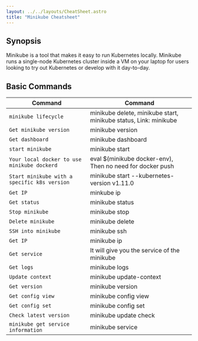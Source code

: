 ```yaml
---
layout: ../../layouts/CheatSheet.astro
title: "Minikube Cheatsheet"
---
```


## Synopsis

Minikube is a tool that makes it easy to run Kubernetes locally.
Minikube runs a single-node Kubernetes cluster inside a VM on your laptop for users looking to try out Kubernetes or develop with it day-to-day.



## Basic Commands

| Command                                      | Command                                                          |
| -------------------------------------------- | ---------------------------------------------------------------- |
| `minikube lifecycle`                         | minikube delete, minikube start, minikube status, Link: minikube |
| `Get minikube version`                       | minikube version                                                 |
| `Get dashboard`                              | minikube dashboard                                               |
| `start minikube`                             | minikube start                                                   |
| `Your local docker to use minikube dockerd`  | eval $(minikube docker-env), Then no need for docker push        |
| `Start minikube with a specific k8s version` | minikube start --kubernetes-version v1.11.0                      |
| `Get IP`                                     | minkube ip                                                       |
| `Get status`                                 | minikube status                                                  |
| `Stop minikube`                              | minikube stop                                                    |
| `Delete minikube`                            | minikube delete                                                  |
| `SSH into minikube`                          | minikube ssh                                                     |
| `Get IP`                                     | minikube ip                                                      |
| `Get service`                                | It will give you the service of the minikube                     |
| `Get logs`                                   | minikube logs                                                    |
| `Update context`                             | minikube update-context                                          |
| `Get version`                                | minikube version                                                 |
| `Get config view`                            | minikube config view                                             |
| `Get config set`                             | minikube config set                                              |
| `Check latest version`                       | minikube update check                                            |
| `minikube get service information`           | minikube service <srv-name>                                      |


